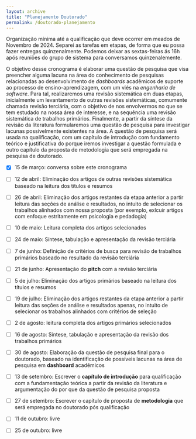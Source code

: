 ```yaml
---
layout: archive
title: "Planejamento Doutorado"
permalink: /doutorado-planejamento
---
```


Organização mínima até a qualificação que deve ocorrer em meados de Novembro de 2024.
Separei as tarefas em etapas, de forma que eu possa fazer entregas quinzenalmente. 
Podemos deixar as sextas-feiras ás 16h após reuniões do grupo de sistema para conversamos quinzenalemente.

O objetivo desse cronograma é elaborar uma questão de pesquisa que visa preencher alguma lacuna na área do conhecimento de pesquisas relacionadas ao desenvolvimento de *dashboards* acadêmicos de suporte ao processo de ensino-aprendizagem, com um viés na *engenharia de software*. Para tal, realizaremos uma revisão sistemática em duas etapas, inicialmente um levantamento de outras revisões sistemáticas, comumente chamada revisão terciária, com o objetivo de nos envolvermos no que se tem estudado na nossa área de interesse, e na sequência uma revisão sistemática de trabalhos primários. Finalmente, a partir da síntese da revisão da literatura formularemos uma questão de pesquisa para investigar lacunas possivelmente existentes na área. A questão de pesquisa será usada na  qualificação, com um capítulo de introdução com fundamento teórico e justificativa do porque iremos investigar a questão formulada e outro capítulo da proposta de metodologia que será empregada na pesquisa de doutorado.

- [x] 15 de março: conversa sobre este cronograma

- [ ] 12 de abril: Eliminação dos artigos de outras revisões sistemática baseado na leitura dos títulos e resumos

- [ ] 26 de abril: Eliminação dos artigos restantes da etapa anterior a partir leitura das seções de análise e resultados, no intuito de selecionar os trabalhos alinhados com nossa proposta (por exemplo, exlcuir artigos com enfoque estritamente em psicologia e pedadogia)

- [ ] 10 de maio:  Leitura completa dos artigos selecionados

- [ ] 24 de maio: Síntese, tabulação e apresentação da revisão terciária

- [ ] 7 de junho: Definição de critérios de busca para revisão de trabalhos primários baseado no resultado da revisão terciária

- [ ] 21 de junho: Apresentação do **pitch** com a revisão terciária

- [ ] 5 de julho: Eliminação dos artigos primários baseado na leitura dos títulos e resumos

- [ ] 19 de julho: Eliminação dos artigos restantes da etapa anterior a partir leitura das seções de análise e resultados apenas, no intuito de selecionar os trabalhos alinhados com critérios de seleção

- [ ] 2 de agosto: leitura completa dos artigos primários selecionados

- [ ] 16 de agosto: Síntese, tabulação e apresentação da revisão dos trabalhos primários

- [ ] 30 de agosto: Elaboração da questão de pesquisa final para o doutorado, baseado na identificação de possíveis lacunas na área de pesquisa em **dashboard** acadêmicos

- [ ] 13 de setembro: Escrever o **capítulo de introdução** para qualificação com a fundamentação teórica a partir da revisão da literatura e argumentação do por que da questão de pesquisa proposta

- [ ] 27 de setembro: Escrever o capítulo de proposta de **metodologia** que será empregada no doutorado pós qualificação

- [ ] 11 de outubro: livre

- [ ] 25 de outubro: livre

